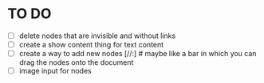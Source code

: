 
# TO DO

- [ ] delete nodes that are invisible and without links
- [ ] create a show content thing for text content
- [ ] create a way to add new nodes
[//:] # maybe like a bar in which you can drag the nodes onto the document
- [ ] image input for nodes
